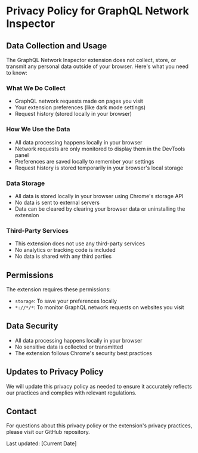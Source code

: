 # Privacy Policy for GraphQL Network Inspector

## Data Collection and Usage

The GraphQL Network Inspector extension does not collect, store, or transmit any personal data outside of your browser. Here's what you need to know:

### What We Do Collect
- GraphQL network requests made on pages you visit
- Your extension preferences (like dark mode settings)
- Request history (stored locally in your browser)

### How We Use the Data
- All data processing happens locally in your browser
- Network requests are only monitored to display them in the DevTools panel
- Preferences are saved locally to remember your settings
- Request history is stored temporarily in your browser's local storage

### Data Storage
- All data is stored locally in your browser using Chrome's storage API
- No data is sent to external servers
- Data can be cleared by clearing your browser data or uninstalling the extension

### Third-Party Services
- This extension does not use any third-party services
- No analytics or tracking code is included
- No data is shared with any third parties

## Permissions

The extension requires these permissions:
- `storage`: To save your preferences locally
- `*://*/*`: To monitor GraphQL network requests on websites you visit

## Data Security
- All data processing happens locally in your browser
- No sensitive data is collected or transmitted
- The extension follows Chrome's security best practices

## Updates to Privacy Policy
We will update this privacy policy as needed to ensure it accurately reflects our practices and complies with relevant regulations.

## Contact
For questions about this privacy policy or the extension's privacy practices, please visit our GitHub repository.

Last updated: [Current Date] 